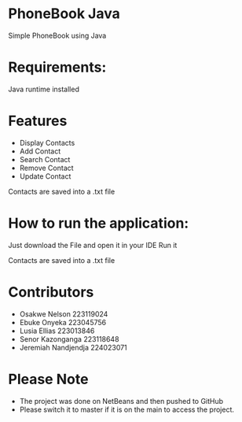 # PhoneBook Java
Simple PhoneBook using Java

# Requirements:
Java runtime installed

# Features
- Display Contacts <br>
- Add Contact <br>
- Search Contact <br>
- Remove Contact <br>
- Update Contact 

Contacts are saved into a .txt file

# How to run the application:
Just download the File and open it in your IDE
Run it

Contacts are saved into a .txt file

# Contributors 
- Osakwe Nelson           223119024 <br>
- Ebuke Onyeka            223045756 <br>
- Lusia Ellias            223013846 <br>
- Senor Kazonganga        223118648 <br>
- Jeremiah Nandjendja     224023071

# Please Note
- The project was done on NetBeans and then pushed to GitHub <br>
- Please switch it to master if it is on the main to access the project.
